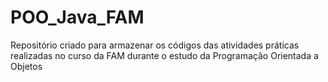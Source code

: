 # POO_Java_FAM
Repositório criado para armazenar os códigos das atividades práticas realizadas no curso da FAM durante o estudo da Programação Orientada a Objetos 

